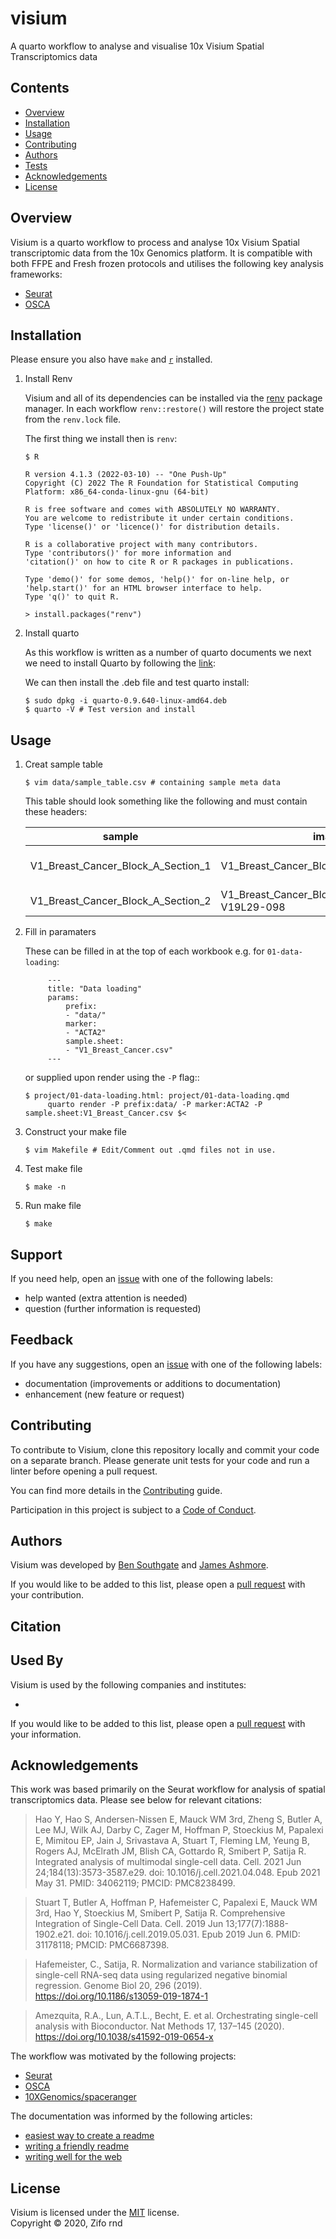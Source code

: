 # visium

A quarto workflow to analyse and visualise 10x Visium Spatial Transcriptomics data 

## Contents

* [Overview](#overview)
* [Installation](#installation)
* [Usage](#usage)
* [Contributing](#contributing)
* [Authors](#authors)
* [Tests](#tests)
* [Acknowledgements](#acknowledgements)
* [License](#license)

## Overview

Visium is a quarto workflow to process and analyse 10x Visium Spatial transcriptomic data from the 10x Genomics platform. It is compatible with both FFPE and Fresh frozen protocols and utilises the following key analysis frameworks:

* [Seurat](https://satijalab.org/seurat/articles/spatial_vignette.html)
* [OSCA](https://github.com/OSCA-source/OSCA)

## Installation

Please ensure you also have `make` and [`r`](https://cran.r-project.org/bin/) installed.

1. Install Renv

   Visium and all of its dependencies can be installed via the [renv](https://rstudio.github.io/renv/articles/renv.html) package manager. In each workflow `renv::restore()` will restore the project state from the `renv.lock` file. 

   The first thing we install then is `renv`:

   ```console
   $ R

   R version 4.1.3 (2022-03-10) -- "One Push-Up"
   Copyright (C) 2022 The R Foundation for Statistical Computing
   Platform: x86_64-conda-linux-gnu (64-bit)

   R is free software and comes with ABSOLUTELY NO WARRANTY.
   You are welcome to redistribute it under certain conditions.
   Type 'license()' or 'licence()' for distribution details.

   R is a collaborative project with many contributors.
   Type 'contributors()' for more information and
   'citation()' on how to cite R or R packages in publications.

   Type 'demo()' for some demos, 'help()' for on-line help, or
   'help.start()' for an HTML browser interface to help.
   Type 'q()' to quit R.

   > install.packages("renv")
   ```

2. Install quarto

   As this workflow is written as a number of quarto documents we next we need to install Quarto by following the [link](https://quarto.org/docs/get-started/): 

   We can then install the .deb file and test quarto install:
   
   ```console
   $ sudo dpkg -i quarto-0.9.640-linux-amd64.deb
   $ quarto -V # Test version and install
   ```

## Usage

1. Creat sample table

   ```console
   $ vim data/sample_table.csv # containing sample meta data 
   ```

   This table should look something like the following and must contain these headers:

   | sample | image | slide | group | area | index | files | protocol |
   |--------|-------|-------|-------|------|-------|-------|----------|
   | V1_Breast_Cancer_Block_A_Section_1 | V1_Breast_Cancer_Block_A_Section_1_image | V19L29-097 | slide1 | B1	T1T2-F10 | V1_Breast_Cancer_Block_A_Section_1_filtered_feature_bc_matrix.h5 | FF |
   | V1_Breast_Cancer_Block_A_Section_2 | V1_Breast_Cancer_Block_A_Section_2_image	V19L29-098 | slide2 | B1 | T1T2-H10 | V1_Breast_Cancer_Block_A_Section_2_filtered_feature_bc_matrix.h5 | FF |

2. Fill in paramaters 

   These can be filled in at the top of each workbook e.g. for `01-data-loading`:

   ```console
        ---
        title: "Data loading"
        params:
            prefix:
            - "data/"
            marker:
            - "ACTA2"
            sample.sheet:
            - "V1_Breast_Cancer.csv"
        ---
   ```
   or supplied upon render using the `-P` flag::

   ```console
   $ project/01-data-loading.html: project/01-data-loading.qmd
	    quarto render -P prefix:data/ -P marker:ACTA2 -P sample.sheet:V1_Breast_Cancer.csv $<
   ```

3. Construct your make file

   ```console
   $ vim Makefile # Edit/Comment out .qmd files not in use.
   ```

4. Test make file

   ```console
   $ make -n
   ```

5. Run make file

   ```console
   $ make
   ```

## Support

If you need help, open an [issue](https://github.com/zifornd/visium/issues) with one of the following labels:

- help wanted (extra attention is needed)
- question (further information is requested)

## Feedback

If you have any suggestions, open an [issue](https://github.com/zifornd/visium/issues) with one of the following labels:

- documentation (improvements or additions to documentation)
- enhancement (new feature or request)

## Contributing

To contribute to Visium, clone this repository locally and commit your code on a separate branch. Please generate unit tests for your code and run a linter before opening a pull request.

You can find more details in the [Contributing](https://github.com/zifornd/.github/blob/main/CONTRIBUTING.md) guide. 

Participation in this project is subject to a [Code of Conduct](https://github.com/zifornd/.github/blob/main/CODE_OF_CONDUCT.md).

## Authors

Visium was developed by [Ben Southgate](https://github.com/bensouthgate) and [James Ashmore](https://www.github.com/jma1991).

If you would like to be added to this list, please open a [pull request](https://github.com/zifornd/visium/pulls) with your contribution.

## Citation


## Used By

Visium is used by the following companies and institutes:

- []()

If you would like to be added to this list, please open a [pull request](https://github.com/zifornd/visium/pulls) with your information.

## Acknowledgements

This work was based primarily on the Seurat workflow for analysis of spatial transcriptomics data. Please see below for relevant citations:

> Hao Y, Hao S, Andersen-Nissen E, Mauck WM 3rd, Zheng S, Butler A, Lee MJ, Wilk AJ, Darby C, Zager M, Hoffman P, Stoeckius M, Papalexi E, Mimitou EP, Jain J, Srivastava A, Stuart T, Fleming LM, Yeung B, Rogers AJ, McElrath JM, Blish CA, Gottardo R, Smibert P, Satija R. Integrated analysis of multimodal single-cell data. Cell. 2021 Jun 24;184(13):3573-3587.e29. doi: 10.1016/j.cell.2021.04.048. Epub 2021 May 31. PMID: 34062119; PMCID: PMC8238499.

> Stuart T, Butler A, Hoffman P, Hafemeister C, Papalexi E, Mauck WM 3rd, Hao Y, Stoeckius M, Smibert P, Satija R. Comprehensive Integration of Single-Cell Data. Cell. 2019 Jun 13;177(7):1888-1902.e21. doi: 10.1016/j.cell.2019.05.031. Epub 2019 Jun 6. PMID: 31178118; PMCID: PMC6687398.

> Hafemeister, C., Satija, R. Normalization and variance stabilization of single-cell RNA-seq data using regularized negative binomial regression. Genome Biol 20, 296 (2019). https://doi.org/10.1186/s13059-019-1874-1

> Amezquita, R.A., Lun, A.T.L., Becht, E. et al. Orchestrating single-cell analysis with Bioconductor. Nat Methods 17, 137–145 (2020). https://doi.org/10.1038/s41592-019-0654-x

The workflow was motivated by the following projects:

- [Seurat](https://satijalab.org/seurat/articles/spatial_vignette.html)
- [OSCA](https://github.com/OSCA-source/OSCA)
- [10XGenomics/spaceranger](https://support.10xgenomics.com/spatial-gene-expression/software/pipelines/latest/what-is-space-ranger)

The documentation was informed by the following articles:

- [easiest way to create a readme](https://readme.so)
- [writing a friendly readme](https://rowanmanning.com/posts/writing-a-friendly-readme/)
- [writing well for the web](https://www.gov.uk/guidance/content-design/writing-for-gov-uk)

## License

Visium is licensed under the [MIT](LICENSE.md) license.  
Copyright &copy; 2020, Zifo rnd
